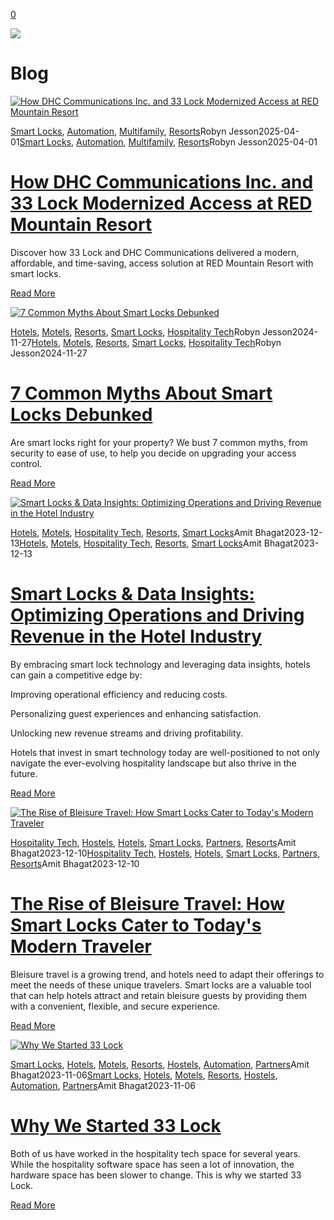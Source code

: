 [0](https://www.33lock.com/cart)

![](https://images.squarespace-cdn.com/content/v1/64864a0f6459c271adb893d5/53badce9-9947-4ef2-ae36-60123a30fdfd/pexels-la-miko-3754595.jpg?format=2500w)

# Blog

[![How DHC Communications Inc. and 33 Lock Modernized Access at RED Mountain Resort](https://images.squarespace-cdn.com/content/v1/64864a0f6459c271adb893d5/1742348362748-31GS2W6W4LC7RQ950HAZ/Red+Mountain+Resort.png?format=2500w)](https://www.33lock.com/blogpublishing/casestudy-dhccommunications-and-red-mountain-resort)

[Smart Locks](https://www.33lock.com/blogpublishing/category/Smart+Locks), [Automation](https://www.33lock.com/blogpublishing/category/Automation), [Multifamily](https://www.33lock.com/blogpublishing/category/Multifamily), [Resorts](https://www.33lock.com/blogpublishing/category/Resorts)Robyn Jesson2025-04-01[Smart Locks](https://www.33lock.com/blogpublishing/category/Smart+Locks), [Automation](https://www.33lock.com/blogpublishing/category/Automation), [Multifamily](https://www.33lock.com/blogpublishing/category/Multifamily), [Resorts](https://www.33lock.com/blogpublishing/category/Resorts)Robyn Jesson2025-04-01

# [How DHC Communications Inc. and 33 Lock Modernized Access at RED Mountain Resort](https://www.33lock.com/blogpublishing/casestudy-dhccommunications-and-red-mountain-resort)

Discover how 33 Lock and DHC Communications delivered a modern, affordable, and time-saving, access solution at RED Mountain Resort with smart locks.

[Read More](https://www.33lock.com/blogpublishing/casestudy-dhccommunications-and-red-mountain-resort)

[![7 Common Myths About Smart Locks Debunked](https://images.squarespace-cdn.com/content/v1/64864a0f6459c271adb893d5/1732753529534-M0O25Q9E4W8UEARC5GEH/Blog+Hero+Image+%281%29.jpg?format=2500w)](https://www.33lock.com/blogpublishing/7-common-myths-about-smart-locks)

[Hotels](https://www.33lock.com/blogpublishing/category/Hotels), [Motels](https://www.33lock.com/blogpublishing/category/Motels), [Resorts](https://www.33lock.com/blogpublishing/category/Resorts), [Smart Locks](https://www.33lock.com/blogpublishing/category/Smart+Locks), [Hospitality Tech](https://www.33lock.com/blogpublishing/category/Hospitality+Tech)Robyn Jesson2024-11-27[Hotels](https://www.33lock.com/blogpublishing/category/Hotels), [Motels](https://www.33lock.com/blogpublishing/category/Motels), [Resorts](https://www.33lock.com/blogpublishing/category/Resorts), [Smart Locks](https://www.33lock.com/blogpublishing/category/Smart+Locks), [Hospitality Tech](https://www.33lock.com/blogpublishing/category/Hospitality+Tech)Robyn Jesson2024-11-27

# [7 Common Myths About Smart Locks Debunked](https://www.33lock.com/blogpublishing/7-common-myths-about-smart-locks)

Are smart locks right for your property? We bust 7 common myths, from security to ease of use, to help you decide on upgrading your access control.

[Read More](https://www.33lock.com/blogpublishing/7-common-myths-about-smart-locks)

[![Smart Locks &amp; Data Insights: Optimizing Operations and Driving Revenue in the Hotel Industry](https://images.squarespace-cdn.com/content/v1/64864a0f6459c271adb893d5/1702299219492-82TNEYNB205616G3ZP3R/image-asset.jpeg?format=2500w)](https://www.33lock.com/blogpublishing/smart-locks-amp-data-insights-optimizing-operations-and-driving-revenue-in-the-hotel-industry)

[Hotels](https://www.33lock.com/blogpublishing/category/Hotels), [Motels](https://www.33lock.com/blogpublishing/category/Motels), [Hospitality Tech](https://www.33lock.com/blogpublishing/category/Hospitality+Tech), [Resorts](https://www.33lock.com/blogpublishing/category/Resorts), [Smart Locks](https://www.33lock.com/blogpublishing/category/Smart+Locks)Amit Bhagat2023-12-13[Hotels](https://www.33lock.com/blogpublishing/category/Hotels), [Motels](https://www.33lock.com/blogpublishing/category/Motels), [Hospitality Tech](https://www.33lock.com/blogpublishing/category/Hospitality+Tech), [Resorts](https://www.33lock.com/blogpublishing/category/Resorts), [Smart Locks](https://www.33lock.com/blogpublishing/category/Smart+Locks)Amit Bhagat2023-12-13

# [Smart Locks & Data Insights: Optimizing Operations and Driving Revenue in the Hotel Industry](https://www.33lock.com/blogpublishing/smart-locks-amp-data-insights-optimizing-operations-and-driving-revenue-in-the-hotel-industry)

By embracing smart lock technology and leveraging data insights, hotels can gain a competitive edge by:

Improving operational efficiency and reducing costs.

Personalizing guest experiences and enhancing satisfaction.

Unlocking new revenue streams and driving profitability.

Hotels that invest in smart technology today are well-positioned to not only navigate the ever-evolving hospitality landscape but also thrive in the future.

[Read More](https://www.33lock.com/blogpublishing/smart-locks-amp-data-insights-optimizing-operations-and-driving-revenue-in-the-hotel-industry)

[![The Rise of Bleisure Travel: How Smart Locks Cater to Today's Modern Traveler](https://images.squarespace-cdn.com/content/v1/64864a0f6459c271adb893d5/1702293229444-V4ZJLTFDKUHGX2UJ1OY1/image-asset.jpeg?format=2500w)](https://www.33lock.com/blogpublishing/the-rise-of-bleisure-travel-how-smart-locks-cater-to-todays-modern-traveler)

[Hospitality Tech](https://www.33lock.com/blogpublishing/category/Hospitality+Tech), [Hostels](https://www.33lock.com/blogpublishing/category/Hostels), [Hotels](https://www.33lock.com/blogpublishing/category/Hotels), [Smart Locks](https://www.33lock.com/blogpublishing/category/Smart+Locks), [Partners](https://www.33lock.com/blogpublishing/category/Partners), [Resorts](https://www.33lock.com/blogpublishing/category/Resorts)Amit Bhagat2023-12-10[Hospitality Tech](https://www.33lock.com/blogpublishing/category/Hospitality+Tech), [Hostels](https://www.33lock.com/blogpublishing/category/Hostels), [Hotels](https://www.33lock.com/blogpublishing/category/Hotels), [Smart Locks](https://www.33lock.com/blogpublishing/category/Smart+Locks), [Partners](https://www.33lock.com/blogpublishing/category/Partners), [Resorts](https://www.33lock.com/blogpublishing/category/Resorts)Amit Bhagat2023-12-10

# [The Rise of Bleisure Travel: How Smart Locks Cater to Today's Modern Traveler](https://www.33lock.com/blogpublishing/the-rise-of-bleisure-travel-how-smart-locks-cater-to-todays-modern-traveler)

Bleisure travel is a growing trend, and hotels need to adapt their offerings to meet the needs of these unique travelers. Smart locks are a valuable tool that can help hotels attract and retain bleisure guests by providing them with a convenient, flexible, and secure experience.

[Read More](https://www.33lock.com/blogpublishing/the-rise-of-bleisure-travel-how-smart-locks-cater-to-todays-modern-traveler)

[![Why We Started 33 Lock](https://images.squarespace-cdn.com/content/v1/64864a0f6459c271adb893d5/1699295101661-UVXL406UCKC0I377CHAO/IMG_0369%2Bcopy.jpg?format=2500w)](https://www.33lock.com/blogpublishing/why-we-started-33-lock)

[Smart Locks](https://www.33lock.com/blogpublishing/category/Smart+Locks), [Hotels](https://www.33lock.com/blogpublishing/category/Hotels), [Motels](https://www.33lock.com/blogpublishing/category/Motels), [Resorts](https://www.33lock.com/blogpublishing/category/Resorts), [Hostels](https://www.33lock.com/blogpublishing/category/Hostels), [Automation](https://www.33lock.com/blogpublishing/category/Automation), [Partners](https://www.33lock.com/blogpublishing/category/Partners)Amit Bhagat2023-11-06[Smart Locks](https://www.33lock.com/blogpublishing/category/Smart+Locks), [Hotels](https://www.33lock.com/blogpublishing/category/Hotels), [Motels](https://www.33lock.com/blogpublishing/category/Motels), [Resorts](https://www.33lock.com/blogpublishing/category/Resorts), [Hostels](https://www.33lock.com/blogpublishing/category/Hostels), [Automation](https://www.33lock.com/blogpublishing/category/Automation), [Partners](https://www.33lock.com/blogpublishing/category/Partners)Amit Bhagat2023-11-06

# [Why We Started 33 Lock](https://www.33lock.com/blogpublishing/why-we-started-33-lock)

Both of us have worked in the hospitality tech space for several years. While the hospitality software space has seen a lot of innovation, the hardware space has been slower to change. This is why we started 33 Lock.

[Read More](https://www.33lock.com/blogpublishing/why-we-started-33-lock)